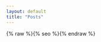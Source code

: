 ```yaml
---
layout: default
title: "Posts"
---
```


{% raw %}{% seo %}{% endraw %}


<!-- {% if site.show_excerpts %}
  {% include home.html %}
{% else %}
  {% include archive.html title="Posts" %}
{% endif %} -->
